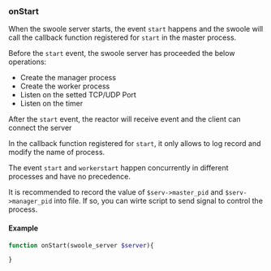 ### onStart

When the swoole server starts, the event `start` happens and the swoole will call the callback function registered for `start` in the master process.

Before the `start` event, the swoole server has proceeded the below operations:

- Create the manager process
- Create the worker process
- Listen on the setted TCP/UDP Port
- Listen on the timer

After the `start` event, the reactor will receive event and the client can connect the server

In the callback function registered for `start`, it only allows to log record and modify the name of process. 

The event `start` and `workerstart` happen concurrently in different processes and have no precedence.

It is recommended to record the value of `$serv->master_pid` and `$serv->manager_pid` into file. If so, you can wirte script to send signal to control the process.

#### Example

```php
function onStart(swoole_server $server){

}
```
